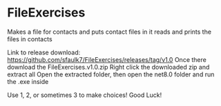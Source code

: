 # FileExercises
 
Makes a file for contacts and puts contact files in it
reads and prints the files in contacts

Link to release download: https://github.com/sfaulk7/FileExercises/releases/tag/v1.0
Once there download the FileExercises.v1.0.zip
Right click the downloaded zip and extract all
Open the extracted folder, then open the net8.0 folder and run the .exe inside

Use 1, 2, or sometimes 3 to make choices!
Good Luck!
